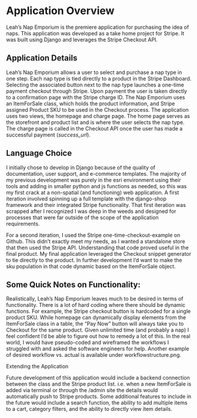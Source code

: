 # Application Overview
Leah’s Nap Emporium is the premiere application for purchasing the idea of naps. This application was developed as a take home project for Stripe. It was built using Django and leverages the Stripe Checkout API.  

## Application Details
Leah’s Nap Emporium allows a user to select and purchase a nap type in one step. Each nap type is tied directly to a product in the Stripe Dashboard. Selecting the associated button next to the nap type launches a one-time payment checkout through Stripe. Upon payment the user is taken directly to a confirmation page with the Stripe charge ID. 
The Nap Emporium uses an ItemForSale class, which holds the product information, and Stripe assigned Product SKU to be used in the Checkout process. The application uses two views, the homepage and charge page. The home page serves as the storefront and product list and is where the user selects the nap type. The charge page is called in the Checkout API once the user has made a successful payment (*success_url*). 

## Language Choice
I initially chose to develop in Django because of the quality of documentation, user support, and e-commerce templates. The majority of my previous development was purely in the esri environment using their tools and adding in smaller python and js functions as needed, so this was my first crack at a non-spatial (and functioning) web application. 
A first iteration involved spinning up a full template with the django-shop framework and their integrated Stripe functionality. That first iteration was scrapped after I recognized I was deep in the weeds and designed for processes that were far outside of the scope of the application requirements. 

For a second iteration, I used the Stripe one-time-checkout-example on Github. This didn’t exactly meet my needs, as I wanted a standalone store that then used the Stripe API. Understanding that code proved useful in the final product. 
My final application leveraged the Checkout snippet generator to tie directly to the product. In further development I’d want to make the sku population in that code dynamic based on the ItemForSale object.

## Some Quick Notes on Functionality:
Realistically, Leah’s Nap Emporium leaves much to be desired in terms of functionality. There is a lot of hard coding where there should be dynamic functions. For example, the Stripe checkout button is hardcoded for a single product SKU. While homepage can dynamically display elements from the ItemForSale class in a table, the “Pay Now” button will always take you to Checkout for the same product. Given unlimited time (and probably a nap) I feel confident I’d be able to figure out how to remedy a lot of this. In the real world, I would have pseudo-coded and wireframed the workflows I struggled with and asked the software engineers for help. Another example of desired workflow vs. actual is available under workflowstructure.png. 

Extending the Application

Future development of this application would include a backend connection between the class and the Stripe product list. i.e. when a new ItemForSale is added via terminal or through the /admin site the details would automatically push to Stripe products.
Some additional features to include in the future would include a search function, the ability to add multiple items to a cart, category filters, and the ability to directly view item details.
